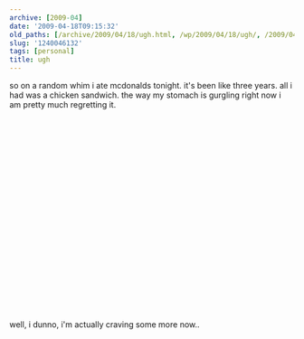 ```yaml
---
archive: [2009-04]
date: '2009-04-18T09:15:32'
old_paths: [/archive/2009/04/18/ugh.html, /wp/2009/04/18/ugh/, /2009/04/18/ugh/, /blog/291]
slug: '1240046132'
tags: [personal]
title: ugh
---
```


so on a random whim i ate mcdonalds tonight. it's been like three years.
all i had was a chicken sandwich. the way my stomach is gurgling right now
i am pretty much regretting it.

<object width="425" height="344">
<param name="movie" value="http://www.youtube.com/v/j9VS9DkbOxw&hl=en&fs=1&rel=0&color1=0x006699&color2=0x54abd6"></param>
<param name="allowFullScreen" value="true"></param>
<param name="allowscriptaccess" value="always"></param>
<embed src="http://www.youtube.com/v/j9VS9DkbOxw&hl=en&fs=1&rel=0&color1=0x006699&color2=0x54abd6" type="application/x-shockwave-flash" allowscriptaccess="always" allowfullscreen="true" width="425" height="344"></embed>
</object>

well, i dunno, i'm actually craving some more now..

